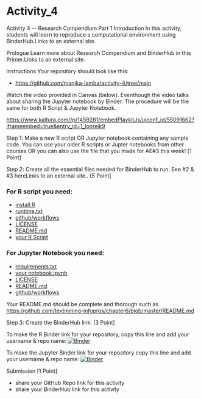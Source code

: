 # Activity_4
Activity 4 -- Research Compendium Part 1
Introduction
In this activity, students will learn to reproduce a computational environment using BinderHub.Links to an external site.

Prologue
Learn more about Research Compendium and BinderHub in this Primer.Links to an external site.

Instructions
Your repository should look like this: 
- https://github.com/manika-lamba/activity-4/tree/main

Watch the video provided in Canvas (below). Eventhough the video talks about sharing the Jupyter notebook by Binder. The procedure will be the same for both R Script & Jupyter Notebook.

https://www.kaltura.com//p/1459281/embedPlaykitJs/uiconf_id/55091662?iframeembed=true&entry_id=1_lonreik9


Step 1: Make a new R script OR Jupyter notebook containing any sample code. You can use your older R scripts or Jupter notebooks from other courses OR you can also use the file that you made for AE#3 this week! [1 Point]

Step 2:  Create all the essential files needed for BinderHub to run. See #2 & #3 hereLinks to an external site.. [5 Point]

### For R script you need:
- [install.R](https://github.com/manika-lamba/activity-4/blob/main/install.R)
- [runtime.txt](https://github.com/manika-lamba/activity-4/blob/main/runtime.txt)
- [github/workflows](https://github.com/manika-lamba/activity-4/tree/main/.github/workflows)
- [LICENSE](https://github.com/manika-lamba/activity-4/blob/main/LICENSE)
- [README.md](https://github.com/manika-lamba/activity-4/blob/main/README.md)
- [your R Script](https://github.com/manika-lamba/activity-4/blob/main/wordfish.R)


### For Jupyter Notebook you need:
- [requirements.txt](https://github.com/sbonaretti/cart_segm_liter_map/blob/master/requirements.txt)
- [your notebook.ipynb](https://github.com/sbonaretti/cart_segm_liter_map/blob/master/literature_review.ipynb)
- [LICENSE](https://github.com/sbonaretti/cart_segm_liter_map/blob/master/LICENSE)
- [README.md](https://github.com/sbonaretti/cart_segm_liter_map/blob/master/README.md)
- [github/workflows](https://github.com/manika-lamba/activity-4/tree/main/.github/workflows)


Your README.md should be complete and thorough such as https://github.com/textmining-infopros/chapter6/blob/master/README.md

Step 3: Create the BinderHub link. [3 Point]

To make the R Binder link for your repository, copy this line and add your username & repo name: [![Binder](http://mybinder.org/badge_logo.svg)](http://mybinder.org/v2/gh/your_username/your_reponame/main?urlpath=rstudio)

To make the Jupyter Binder link for your repository copy this line and add your username & repo name: [![Binder](http://mybinder.org/badge_logo.svg)](http://mybinder.org/v2/gh/your_username/your_reponame/main?filepath=filename.ipynb)

Submission [1 Point]
- share your GitHub Repo link for this activity
- share your BinderHub link for this activity 
